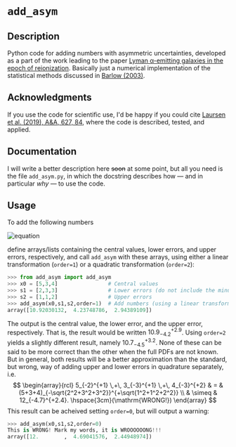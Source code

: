# `add_asym`

## Description

Python code for adding numbers with asymmetric uncertainties, developed as a part of the work leading to the paper [Lyman α-emitting galaxies in the epoch of reionization](https://arxiv.org/abs/1806.07392v1). Basically just a numerical implementation of the statistical methods discussed in [Barlow (2003)](https://arxiv.org/abs/0306138).

## Acknowledgments

If you use the code for scientific use, I'd be happy if you could cite [Laursen et al. (2019), A&A, 627, 84](https://ui.adsabs.harvard.edu/abs/2019A%26A...627A..84L),
 where the code is described, tested, and applied.

## Documentation

I will write a better description here <s>soon</s> at some point, but all you need is the file `add_asym.py`, in which the docstring describes how — and in particular *why* — to use the code.

## Usage

To add the following numbers
	
![equation](http://latex.codecogs.com/gif.latex?5_{-2}^{+1}\,+\,3_{-3}^{+1}\,+\,4_{-3}^{+2})

<!--$$
\qquad 5_{-2}^{+1}  \,+\,  3_{-3}^{+1}  \,+\,  4_{-3}^{+2},
$$
-->
define arrays/lists containing the central values, lower errors, and upper errors, respectively, and call `add_asym` with these arrays, using either a linear transformation (`order=1`) or a quadratic transformation (`order=2`):

```python
>>> from add_asym import add_asym
>>> x0 = [5,3,4]                # Central values
>>> s1 = [2,3,3]                # Lower errors (do not include the minus)
>>> s2 = [1,1,2]                # Upper errors
>>> add_asym(x0,s1,s2,order=1)  # Add numbers (using a linear transformation)
array([10.92030132,  4.23748786,  2.94389109])
```

The output is the central value, the lower error, and the upper error, respectively. That is, the result would be written $10.9_{-4.2}^{+2.9}$. Using `order=2` yields a slightly different result, namely $10.7_{-4.5}^{+3.2}$. None of these can be said to be more correct than the other when the full PDFs are not known. But in general, both results will be a better approximation than the standard, but wrong, way of adding upper and lower errors in quadrature separately, i.e.
$$
  \begin{array}{rcl}
   5_{-2}^{+1}  \,+\,  3_{-3}^{+1}  \,+\,  4_{-3}^{+2} & = & (5+3+4)_{-\sqrt{2^2+3^2+3^2}}^{+\sqrt{1^2+1^2+2^2}} \\
   & \simeq & 12_{-4.7}^{+2.4}. \hspace{3cm}(\mathrm{WRONG!})
  \end{array}
$$
This result can be acheived setting `order=0`, but will output a warning:

```python
>>> add_asym(x0,s1,s2,order=0)
This is WRONG! Mark my words, it is WROOOOOONG!!!
array([12.        ,  4.69041576,  2.44948974])
```